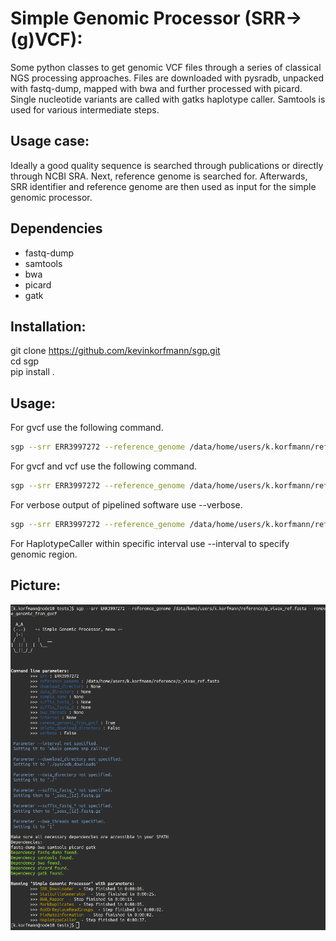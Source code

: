 # Simple Genomic Processor (SRR->(g)VCF): 
Some python classes to get genomic VCF files through a series of classical NGS processing approaches. Files are downloaded with pysradb, unpacked with fastq-dump, mapped with bwa and further processed with picard. Single nucleotide variants are called with gatks haplotype caller. Samtools is used for various intermediate steps.

## Usage case:
Ideally a good quality sequence is searched through publications or directly through NCBI SRA. Next, reference genome is searched for. Afterwards, SRR identifier and reference genome are then used as input for the simple genomic processor.

## Dependencies
- fastq-dump          
- samtools   
- bwa    
- picard   
- gatk   

## Installation:

git clone https://github.com/kevinkorfmann/sgp.git    
cd sgp     
pip install .     

## Usage:
For gvcf use the following command.
```bash
sgp --srr ERR3997272 --reference_genome /data/home/users/k.korfmann/reference/p_vivax_ref.fasta 
```
For gvcf and vcf use the following command.
```bash
sgp --srr ERR3997272 --reference_genome /data/home/users/k.korfmann/reference/p_vivax_ref.fasta --remove_genomic_from_gvcf
```
For verbose output of pipelined software use --verbose.    
```bash
sgp --srr ERR3997272 --reference_genome /data/home/users/k.korfmann/reference/p_vivax_ref.fasta --verbose 
```

For HaplotypeCaller within specific interval use --interval to specify genomic region.




## Picture:

![](sgp.png)
